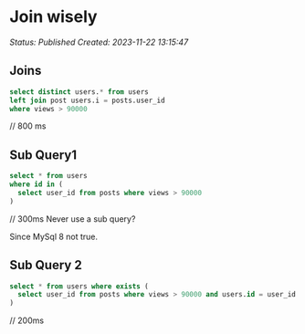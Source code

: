 # Join wisely

_Status: Published_
_Created: 2023-11-22 13:15:47_

## Joins

```sql
select distinct users.* from users
left join post users.i = posts.user_id
where views > 90000
```
// 800 ms

## Sub Query1
```sql
select * from users
where id in (
  select user_id from posts where views > 90000
)
```
// 300ms
Never use a sub query? 

Since MySql 8 not true. 

## Sub Query 2
```sql
select * from users where exists ( 
  select user_id from posts where views > 90000 and users.id = user_id 
)  
```
// 200ms
